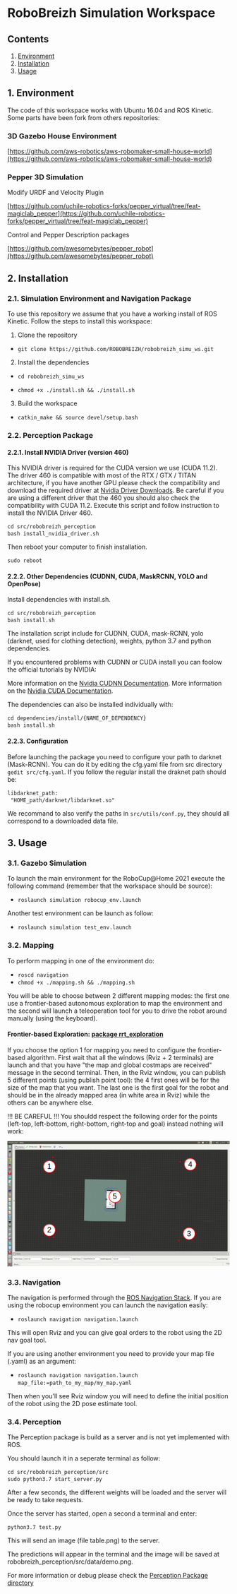 RoboBreizh Simulation Workspace
==============

## Contents
1. [Environment](#1-environment)
2. [Installation](#2-installation)
3. [Usage](#3-usage)


## 1. Environment 
The code of this workspace works with Ubuntu 16.04 and ROS Kinetic. 
Some parts have been fork from others repositories:

### 3D Gazebo House Environment
[https://github.com/aws-robotics/aws-robomaker-small-house-world](https://github.com/aws-robotics/aws-robomaker-small-house-world)

### Pepper 3D Simulation
Modify URDF and Velocity Plugin

[https://github.com/uchile-robotics-forks/pepper_virtual/tree/feat-magiclab_pepper](https://github.com/uchile-robotics-forks/pepper_virtual/tree/feat-magiclab_pepper)

Control and Pepper Description packages

[https://github.com/awesomebytes/pepper_robot](https://github.com/awesomebytes/pepper_robot)

## 2. Installation

### 2.1. Simulation Environment and Navigation Package

To use this repository we assume that you have a working install of ROS Kinetic.
Follow the steps to install this workspace:
1. Clone the repository 

- `git clone https://github.com/ROBOBREIZH/robobreizh_simu_ws.git`

2. Install the dependencies

- `cd robobreizh_simu_ws`

- `chmod +x ./install.sh && ./install.sh`

3. Build the workspace

- `catkin_make && source devel/setup.bash`

### 2.2. Perception Package

#### 2.2.1. Install NVIDIA Driver (version 460)

This NVIDIA driver is required for the CUDA version we use (CUDA 11.2). The driver 460 is compatible with most of the RTX / GTX / TITAN architecture, if you have another GPU please check the compatibility and download the required driver at [Nvidia Driver Downloads](https://www.nvidia.com/Download/index.aspx?lang=en-us). Be careful if you are using a different driver that the 460 you should also check the compatibility with CUDA 11.2.
Execute this script and follow instruction to install the NVIDIA Driver 460.

```buildoutcfg
cd src/robobreizh_perception
bash install_nvidia_driver.sh 
```

Then reboot your computer to finish installation.

```buildoutcfg
sudo reboot 
```

#### 2.2.2. Other Dependencies (CUDNN, CUDA, MaskRCNN, YOLO and OpenPose)

Install dependencies with install.sh.

```buildoutcfg
cd src/robobreizh_perception
bash install.sh
```

The installation script include for CUDNN, CUDA, mask-RCNN, yolo (darknet, used for clothing detection), weights, python 3.7 and python dependencies.

If you encountered problems with CUDNN or CUDA install you can foolow the official tutorials by NVIDIA:

More information on the [Nvidia CUDNN Documentation](https://docs.nvidia.com/deeplearning/cudnn/install-guide/index.html).
More information on the [Nvidia CUDA Documentation](https://docs.nvidia.com/cuda/cuda-installation-guide-linux/index.html).

The dependencies can also be installed individually with:

```buildoutcfg
cd dependencies/install/{NAME_OF_DEPENDENCY}
bash install.sh
```

#### 2.2.3. Configuration

Before launching the package you need to configure your path to darknet (Mask-RCNN). You can do it by editing the cfg.yaml file from src directory `gedit src/cfg.yaml`. If you follow the regular install the draknet path should be:

 ```buildoutcfg
libdarknet_path:
  "HOME_path/darknet/libdarknet.so"
```

We recommand to also verify the paths in `src/utils/conf.py`, they should all correspond to a downloaded data file.

## 3. Usage

### 3.1. Gazebo Simulation
To launch the main environment for the RoboCup@Home 2021 execute the following command (remember that the workspace should be source):

- `roslaunch simulation robocup_env.launch`

Another test environment can be launch as follow:

- `roslaunch simulation test_env.launch`

### 3.2. Mapping 
To perform mapping in one of the environment do:

- `roscd navigation`
- `chmod +x ./mapping.sh && ./mapping.sh`

You will be able to choose between 2 different mapping modes: the first one use a frontier-based autonomous exploration to map the environment and the second will launch a teleoperation tool for you to drive the robot around manually (using the keyboard).

#### Frontier-based Exploration: [package rrt_exploration](http://wiki.ros.org/rrt_exploration)

If you choose the option 1 for mapping you need to configure the frontier-based algorithm. First wait that all the windows (Rviz + 2 terminals) are launch and that you have "the map and global costmaps are received" message in the second terminal.
Then, in the Rviz window, you can publish 5 different points (using publish point tool): the 4 first ones will be for the size of the map that you want. The last one is the first goal for the robot and should be in the already mapped area (in white area in Rviz) while the others can be anywhere else.

!!! BE CAREFUL !!! You shouldd respect the following order for the points (left-top, left-bottom, right-bottom, right-top and goal) instead nothing will work:

![Order for the points](images/sequence_of_points.png)


### 3.3. Navigation

The navigation is performed through the [ROS Navigation Stack](http://wiki.ros.org/navigation). If you are using the robocup environment you can launch the navigation easily:

- `roslaunch navigation navigation.launch`

This will open Rviz and you can give goal orders to the robot using the 2D nav goal tool.

If you are using another environment you need to provide your map file (.yaml) as an argument:

- `roslaunch navigation navigation.launch map_file:=path_to_my_map/my_map.yaml`

Then when you'll see Rviz window you will need to define the initial position of the robot using the 2D pose estimate tool.

### 3.4. Perception

The Perception package is build as a server and is not yet implemented with ROS.

You should launch it in a seperate terminal as follow:

```buildoutcfg
cd src/robobreizh_perception/src
sudo python3.7 start_server.py
```

After a few seconds, the different weights will be loaded and the server will be ready to take requests.

Once the server has started, open a second a terminal and enter:

```buildoutcfg
python3.7 test.py
```

This will send an image (file table.png) to the server. 

The predictions will appear in the terminal and the image will be saved at robobreizh_perception/src/data/demo.png.

For more information or debug please check the [Perception Package directory](src/robobreizh_perception/Readme.md#start-the-server)
